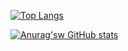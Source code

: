 [![Top Langs](https://github-readme-stats.vercel.app/api/top-langs/?username=daichi0812&theme=tokyonight)](https://github.com/anuraghazra/github-readme-stats)

[![Anurag'sw GitHub stats](https://github-readme-stats.vercel.app/api?username=daichi0812&theme=tokyonight)](https://github.com/anuraghazra/github-readme-stats)
